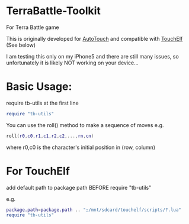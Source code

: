# TerraBattle-Toolkit

For Terra Battle game

This is originally developed for [AutoTouch](https://autotouch.net/) and compatible with [TouchElf](http://www.touchelf.com/) (See below)

I am testing this only on my iPhone5 and there are still many issues, so unfortunately it is likely NOT working on your device...

# Basic Usage:
require tb-utils at the first line
```lua
require "tb-utils"
```
You can use the roll() method to make a sequence of moves
e.g.
```lua
roll(r0,c0,r1,c1,r2,c2,...,rn,cn)
```
where r0,c0 is the character's initial position in (row, column)

# For TouchElf
add default path to package path BEFORE require "tb-utils"

e.g.
```lua
package.path=package.path .. ";/mnt/sdcard/touchelf/scripts/?.lua"
require "tb-utils"
```


